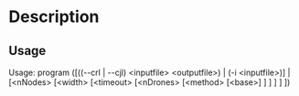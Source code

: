 # Description

## Usage
Usage: program ([((--crl | --cjl) \<inputfile> \<outputfile>) | (-i \<inputfile>)] | [\<nNodes> [\<width> [\<timeout> [\<nDrones> [\<method> [\<base>] ] ] ] ] ])
